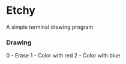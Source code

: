 Etchy
======
A simple terminal drawing program

### Drawing
0 - Erase
1 - Color with red
2 - Color with blue
